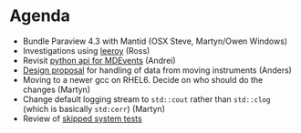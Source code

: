 Agenda
======

* Bundle Paraview 4.3 with Mantid (OSX Steve, Martyn/Owen Windows)
* Investigations using [leeroy](https://github.com/jfrazelle/leeroy) (Ross)
* Revisit [python api for MDEvents](https://github.com/mantidproject/documents/blob/master/Design/pythonAlgorithmsForMDEvents.rst) (Andrei)
* [Design proposal](https://github.com/mantidproject/documents/blob/master/Design/HandlingMovingInstruments.md) for handling of data from moving instruments (Anders) 
* Moving to a newer gcc on RHEL6. Decide on who should do the changes (Martyn)
* Change default logging stream to `std::cout` rather than `std::clog` (which is basically `std:cerr`) (Martyn)
* Review of [skipped system tests](http://developer.mantidproject.org/systemtests/)
